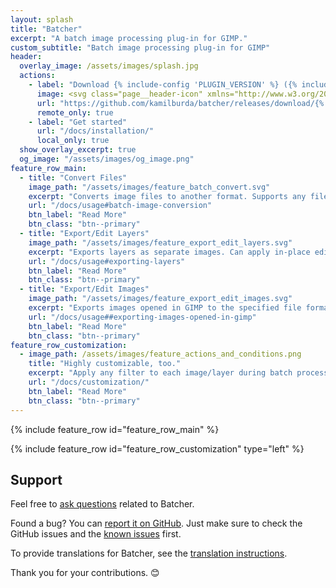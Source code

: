 ```yaml
---
layout: splash
title: "Batcher"
excerpt: "A batch image processing plug-in for GIMP."
custom_subtitle: "Batch image processing plug-in for GIMP"
header:
  overlay_image: /assets/images/splash.jpg
  actions:
    - label: "Download {% include-config 'PLUGIN_VERSION' %} ({% include-config 'PLUGIN_VERSION_RELEASE_DATE' %})"
      image: <svg class="page__header-icon" xmlns="http://www.w3.org/2000/svg" viewBox="0 0 512 512"><!--!Font Awesome Free 6.7.2 by @fontawesome - https://fontawesome.com License - https://fontawesome.com/license/free Copyright 2025 Fonticons, Inc.--><path d="M288 32c0-17.7-14.3-32-32-32s-32 14.3-32 32l0 242.7-73.4-73.4c-12.5-12.5-32.8-12.5-45.3 0s-12.5 32.8 0 45.3l128 128c12.5 12.5 32.8 12.5 45.3 0l128-128c12.5-12.5 12.5-32.8 0-45.3s-32.8-12.5-45.3 0L288 274.7 288 32zM64 352c-35.3 0-64 28.7-64 64l0 32c0 35.3 28.7 64 64 64l384 0c35.3 0 64-28.7 64-64l0-32c0-35.3-28.7-64-64-64l-101.5 0-45.3 45.3c-25 25-65.5 25-90.5 0L165.5 352 64 352zm368 56a24 24 0 1 1 0 48 24 24 0 1 1 0-48z"/></svg>
      url: "https://github.com/kamilburda/batcher/releases/download/{% include-config 'PLUGIN_VERSION' %}/batcher-{% include-config 'PLUGIN_VERSION' %}.zip"
      remote_only: true
    - label: "Get started"
      url: "/docs/installation/"
      local_only: true
  show_overlay_excerpt: true
  og_image: "/assets/images/og_image.png"
feature_row_main:
  - title: "Convert Files"
    image_path: "/assets/images/feature_batch_convert.svg"
    excerpt: "Converts image files to another format. Supports any file format provided by GIMP and third-party plug-ins."
    url: "/docs/usage#batch-image-conversion"
    btn_label: "Read More"
    btn_class: "btn--primary"
  - title: "Export/Edit Layers"
    image_path: "/assets/images/feature_export_edit_layers.svg"
    excerpt: "Exports layers as separate images. Can apply in-place edits to each layer, such as renaming or color correction. Also handles group layers."
    url: "/docs/usage#exporting-layers"
    btn_label: "Read More"
    btn_class: "btn--primary"
  - title: "Export/Edit Images"
    image_path: "/assets/images/feature_export_edit_images.svg"
    excerpt: "Exports images opened in GIMP to the specified file format. Also allows in-place editing and saving to the native GIMP format."
    url: "/docs/usage##exporting-images-opened-in-gimp"
    btn_label: "Read More"
    btn_class: "btn--primary"
feature_row_customization:
  - image_path: /assets/images/feature_actions_and_conditions.png
    title: "Highly customizable, too."
    excerpt: "Apply any filter to each image/layer during batch processing, including third-party plug-ins. Process only images/layers matching your criteria."
    url: "/docs/customization/"
    btn_label: "Read More"
    btn_class: "btn--primary"
---
```


{% include feature_row id="feature_row_main" %}

{% include feature_row id="feature_row_customization" type="left" %}


## Support

Feel free to [ask questions](https://github.com/kamilburda/batcher/discussions) related to Batcher.

Found a bug? You can [report it on GitHub](https://github.com/kamilburda/batcher/issues). Just make sure to check the GitHub issues and the [known issues](docs/known-issues/) first.

To provide translations for Batcher, see the [translation instructions](https://github.com/kamilburda/batcher/blob/main/TRANSLATIONS.md).

Thank you for your contributions. 😊
